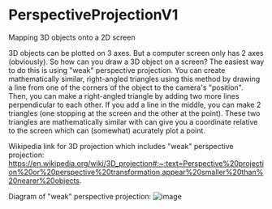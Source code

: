 # PerspectiveProjectionV1
Mapping 3D objects onto a 2D screen

3D objects can be plotted on 3 axes. But a computer screen only has 2 axes (obviously). So how can you draw a 3D object on a screen? The easiest way to do this is using "weak" perspective projection. You can create mathematically similar, right-angled triangles using this method by drawing a line from one of the corners of the object to the camera's "position". Then, you can make a right-angled triangle by adding two more lines perpendicular to each other. If you add a line in the middle, you can make 2 triangles (one stopping at the screen and the other at the point). These two triangles are mathematically similar with can give you a coordinate relative to the screen which can (somewhat) acurately plot a point.

Wikipedia link for 3D projection which includes "weak" perspective projection: https://en.wikipedia.org/wiki/3D_projection#:~:text=Perspective%20projection%20or%20perspective%20transformation,appear%20smaller%20than%20nearer%20objects.

Diagram of "weak" perspective projection: ![image](https://user-images.githubusercontent.com/63339089/205496310-9f3939dd-916a-4164-a78e-1e64f5938c4b.png)
